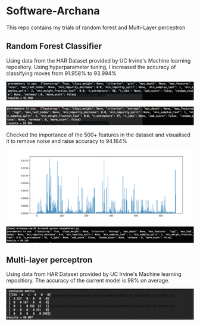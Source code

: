 # Software-Archana
This repo contains my trials of random forest and Multi-Layer perceptron

## Random Forest Classifier 
Using data from the HAR Dataset provided by UC Irvine's Machine learning repository. 
Using hyperparameter tuning, I increased the accuracy of classifying moves from 91.958% to 93.994% 

![](https://github.com/tha-dance/Software-Archana/blob/master/RF/Screen%20Shot%202019-02-20%20at%2011.39.05%20AM.png)

![](https://github.com/tha-dance/Software-Archana/blob/master/RF/Screen%20Shot%202019-02-20%20at%2011.38.47%20AM.png)

Checked the importance of the 500+ features in the dataset and visualised it to remove noise and raise accuracy to 94.164%

![](https://github.com/tha-dance/Software-Archana/blob/master/RF/Screen%20Shot%202019-02-21%20at%2011.03.14%20PM.png)


![](https://github.com/tha-dance/Software-Archana/blob/master/RF/Screen%20Shot%202019-02-21%20at%2011.40.36%20PM.png)

## Multi-layer perceptron

Using data from HAR Dataset provided by UC Irvine's Machine learning repositiory. The accuracy of the current model is 98% on average.

![](https://github.com/tha-dance/Software-Archana/blob/master/MLP/Screen%20Shot%202019-03-08%20at%2012.16.34%20AM.png)
